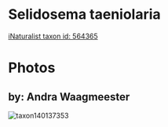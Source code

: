 
Selidosema taeniolaria
======================
  
[iNaturalist taxon id: 564365](https://www.inaturalist.org/taxa/564365)
# Photos

## by: Andra Waagmeester
  
![taxon140137353](https://inaturalist-open-data.s3.amazonaws.com/photos/150127957/medium.jpeg)